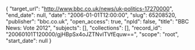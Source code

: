 {
  "target_url": "http://www.bbc.co.uk/news/uk-politics-17270000", 
  "end_date": null, 
  "date": "2006-01-01T12:00:00", 
  "slug": 65208520, 
  "publisher": "bbc.co.uk", 
  "open_access": true, 
  "npld": false, 
  "title": "BBC News: Vote 2012", 
  "subjects": [], 
  "collections": [], 
  "record_id": "20060101T120000/gjHBpSx4oJZTNvITVfEquw==", 
  "scope": "root", 
  "start_date": null
}

